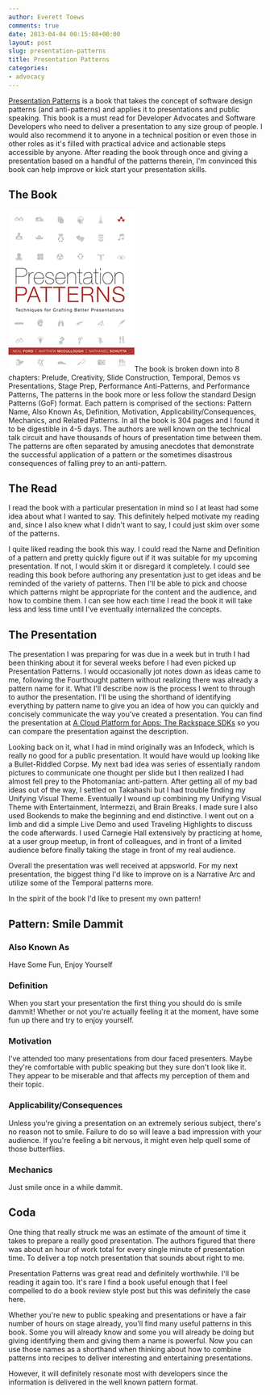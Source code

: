 ```yaml
---
author: Everett Toews
comments: true
date: 2013-04-04 00:15:08+00:00
layout: post
slug: presentation-patterns
title: Presentation Patterns
categories:
- advocacy
---
```


[Presentation Patterns](http://presentationpatterns.com/) is a book that takes the concept of software design patterns (and anti-patterns) and applies it to presentations and public speaking. This book is a must read for Developer Advocates and Software Developers who need to deliver a presentation to any size group of people. I would also recommend it to anyone in a technical position or even those in other roles as it's filled with practical advice and actionable steps accessible by anyone. After reading the book through once and giving a presentation based on a handful of the patterns therein, I'm convinced this book can help improve or kick start your presentation skills.

## The Book

<img class="img-right" src="/img/posts/presentation-patterns.jpg"/>The book is broken down into 8 chapters: Prelude, Creativity, Slide Construction, Temporal, Demos vs Presentations, Stage Prep, Performance Anti-Patterns, and Performance Patterns, The patterns in the book more or less follow the standard Design Patterns (GoF) format. Each pattern is comprised of the sections: Pattern Name, Also Known As, Definition, Motivation, Applicability/Consequences, Mechanics, and Related Patterns. In all the book is 304 pages and I found it to be digestible in 4-5 days. The authors are well known on the technical talk circuit and have thousands of hours of presentation time between them. The patterns are often separated by amusing anecdotes that demonstrate the successful application of a pattern or the sometimes disastrous consequences of falling prey to an anti-pattern.

## The Read

I read the book with a particular presentation in mind so I at least had some idea about what I wanted to say. This definitely helped motivate my reading and, since I also knew what I didn't want to say, I could just skim over some of the patterns.

I quite liked reading the book this way. I could read the Name and Definition of a pattern and pretty quickly figure out if it was suitable for my upcoming presentation. If not, I would skim it or disregard it completely. I could see reading this book before authoring any presentation just to get ideas and be reminded of the variety of patterns. Then I'll be able to pick and choose which patterns might be appropriate for the content and the audience, and how to combine them. I can see how each time I read the book it will take less and less time until I've eventually internalized the concepts.

## The Presentation

The presentation I was preparing for was due in a week but in truth I had been thinking about it for several weeks before I had even picked up Presentation Patterns. I would occasionally jot notes down as ideas came to me, following the Fourthought pattern without realizing there was already a pattern name for it. What I'll describe now is the process I went to through to author the presentation. I'll be using the shorthand of identifying everything by pattern name to give you an idea of how you can quickly and concisely communicate the way you've created a presentation. You can find the presentation at [A Cloud Platform for Apps: The Rackspace SDKs](http://www.slideshare.net//img/posts/a-cloud-platform-for-apps-the-rackspace-sd-ks) so you can compare the presentation against the description.

Looking back on it, what I had in mind originally was an Infodeck, which is really no good for a public presentation. It would have would up looking like a Bullet-Riddled Corpse. My next bad idea was series of essentially random pictures to communicate one thought per slide but I then realized I had almost fell prey to the Photomaniac anti-pattern. After getting all of my bad ideas out of the way, I settled on Takahashi but I had trouble finding my Unifying Visual Theme. Eventually I wound up combining my Unifying Visual Theme with Entertainment, Intermezzi, and Brain Breaks. I made sure I also used Bookends to make the beginning and end distinctive. I went out on a limb and did a simple Live Demo and used Traveling Highlights to discuss the code afterwards. I used Carnegie Hall extensively by practicing at home, at a user group meetup, in front of colleagues, and in front of a limited audience before finally taking the stage in front of my real audience.

Overall the presentation was well received at appsworld. For my next presentation, the biggest thing I'd like to improve on is a Narrative Arc and utilize some of the Temporal patterns more.

In the spirit of the book I'd like to present my own pattern!

## Pattern: Smile Dammit

### Also Known As

Have Some Fun, Enjoy Yourself

### Definition

When you start your presentation the first thing you should do is smile dammit! Whether or not you're actually feeling it at the moment, have some fun up there and try to enjoy yourself.

### Motivation

I've attended too many presentations from dour faced presenters. Maybe they're comfortable with public speaking but they sure don't look like it. They appear to be miserable and that affects my perception of them and their topic.

### Applicability/Consequences

Unless you're giving a presentation on an extremely serious subject, there's no reason not to smile. Failure to do so will leave a bad impression with your audience. If you're feeling a bit nervous, it might even help quell some of those butterflies.

### Mechanics

Just smile once in a while dammit.

## Coda

One thing that really struck me was an estimate of the amount of time it takes to prepare a really good presentation. The authors figured that there was about an hour of work total for every single minute of presentation time. To deliver a top notch presentation that sounds about right to me.

Presentation Patterns was great read and definitely worthwhile. I'll be reading it again too. It's rare I find a book useful enough that I feel compelled to do a book review style post but this was definitely the case here.

Whether you're new to public speaking and presentations or have a fair number of hours on stage already, you'll find many useful patterns in this book. Some you will already know and some you will already be doing but giving identifying them and giving them a name is powerful. Now you can use those names as a shorthand when thinking about how to combine patterns into recipes to deliver interesting and entertaining presentations.

However, it will definitely resonate most with developers since the information is delivered in the well known pattern format.
